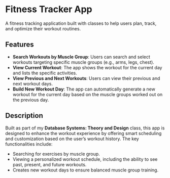 # Fitness Tracker App

A fitness tracking application built with classes to help users plan, track, and optimize their workout routines. 
## Features
- **Search Workouts by Muscle Group**: Users can search and select workouts targeting specific muscle groups (e.g., arms, legs, chest).
- **View Current Workout**: The app shows the workout for the current day and lists the specific activities. 
- **View Previous and Next Workouts**: Users can view their previous and next workout days.
- **Build New Workout Day**: The app can automatically generate a new workout for the current day based on the muscle groups worked out on the previous day.

## Description
Built as part of my **Database Systems: Theory and Design** class, this app is designed to enhance the workout experience by offering smart scheduling and customization based on the user’s workout history. The key functionalities include:
- Searching for exercises by muscle group.
- Viewing a personalized workout schedule, including the ability to see past, present, and future workouts.
- Creates new workout days to ensure balanced muscle group training.
